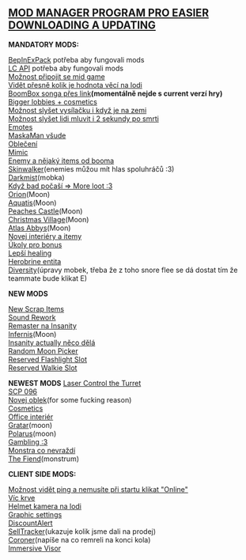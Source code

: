 ## [MOD MANAGER PROGRAM PRO EASIER DOWNLOADING A UPDATING](<https://thunderstore.io/package/ebkr/r2modman/>)

**MANDATORY MODS:**

[BepInExPack](<https://thunderstore.io/c/lethal-company/p/BepInEx/BepInExPack/>) potřeba aby fungovali mods\
[LC API](<https://thunderstore.io/c/lethal-company/p/2018/LC_API/>) potřeba aby fungovali mods\
[Možnost připojit se mid game](<https://thunderstore.io/c/lethal-company/p/anormaltwig/LateCompany/>)\
[Vidět přesně kolik je hodnota věcí na lodi](<https://thunderstore.io/c/lethal-company/p/tinyhoot/ShipLoot/>)\
[BoomBox songa přes link](<https://thunderstore.io/c/lethal-company/p/KoderTeh/Boombox_Controller/>)**(momentálně nejde s current verzí hry)**\
[Bigger lobbies + cosmetics](<https://thunderstore.io/c/lethal-company/p/notnotnotswipez/MoreCompany/>)\
[Možnost slyšet vysílačku i když je na zemi](<https://thunderstore.io/c/lethal-company/p/Suskitech/AlwaysHearActiveWalkies/>)\
[Možnost slyšet lidi mluvit i 2 sekundy po smrti](<https://thunderstore.io/c/lethal-company/p/egeadam/MoreScreams/>)\
[Emotes](<https://thunderstore.io/c/lethal-company/p/Sligili/More_Emotes/>)\
[MaskaMan všude](<https://thunderstore.io/c/lethal-company/p/HomelessGinger/MaskedEnemyOverhaul/>)\
[Oblečení](<https://thunderstore.io/c/lethal-company/p/404_Dom/Doms_Basic_Suit_Colors>)\
[Mimic](<https://thunderstore.io/c/lethal-company/p/x753/Mimics/>)\
[Enemy a nějaký items od booma](<https://thunderstore.io/c/lethal-company/p/Evaisa/LethalThings/>)\
[Skinwalker](<https://thunderstore.io/c/lethal-company/p/RugbugRedfern/Skinwalkers/>)(enemies můžou mít hlas spoluhráčů :3)\
[Darkmist](<https://thunderstore.io/c/lethal-company/p/Frack9/DarkMist/>)(mobka)\
[Když bad počaší => More loot :3](<https://thunderstore.io/c/lethal-company/p/Blorb/WeatherMultipliers/>)\
[Orion](<https://thunderstore.io/c/lethal-company/p/sfDesat/Orion/>)(Moon)\
[Aquatis](<https://thunderstore.io/c/lethal-company/p/sfDesat/Aquatis/>)(Moon)\
[Peaches Castle](<https://thunderstore.io/c/lethal-company/p/TeamBridget/Peaches_Castle/>)(Moon)\
[Christmas Village](<https://thunderstore.io/c/lethal-company/p/HolographicWings/ChristmasVillage_Legacy/>)(Moon)\
[Atlas Abbys](<https://thunderstore.io/c/lethal-company/p/Zingar/Atlas_Abyss/>)(Moon)\
[Novej interiéry a itemy](<https://thunderstore.io/c/lethal-company/p/scoopy/Scoopys_Variety_Mod/>)\
[Úkoly pro bonus](<https://thunderstore.io/c/lethal-company/p/amnsoft/EmployeeAssignments/>)\
[Lepší healing](<https://thunderstore.io/c/lethal-company/p/Hotoni/TZPReworkedHealing/>)\
[Herobrine entita](<https://thunderstore.io/c/lethal-company/p/Kittenji/Herobrine/>)\
[Diversity](<https://thunderstore.io/c/lethal-company/p/IntegrityChaos/Diversity/>)(úpravy mobek, třeba že z toho snore flee se dá dostat tím že teammate bude klikat E)

**NEW MODS**

[New Scrap Items](<https://thunderstore.io/c/lethal-company/p/Justice69/ImmersiveScraps/>)\
[Sound Rework](<https://thunderstore.io/c/lethal-company/p/KamikazeAirlines/AbyssalReloaded/>)\
[Remaster na Insanity](<https://thunderstore.io/c/lethal-company/p/BudgetAirpods/InsanityRemastered/>)\
[Infernis](<https://thunderstore.io/c/lethal-company/p/Magic_Wesley/Infernis/>)(Moon)\
[Insanity actually něco dělá](<https://thunderstore.io/c/lethal-company/p/BudgetAirpods/InsanityRemastered/>)\
[Random Moon Picker](<https://thunderstore.io/c/lethal-company/p/stormytuna/RouteRandom/>)\
[Reserved Flashlight Slot](<https://thunderstore.io/c/lethal-company/p/FlipMods/ReservedFlashlightSlot/>)\
[Reserved Walkie Slot](<https://thunderstore.io/c/lethal-company/p/FlipMods/ReservedWalkieSlot/>)


**NEWEST MODS**
[Laser Control the Turret](<https://thunderstore.io/c/lethal-company/p/Anubis/LaserControl/>)\
[SCP 096](<https://thunderstore.io/c/lethal-company/p/jaspercreations/Scopophobia/>)\
[Novej oblek](<https://thunderstore.io/c/lethal-company/p/Crab_imitation/Reptilian_Suit/>)(for some fucking reason)\
[Cosmetics](<https://thunderstore.io/c/lethal-company/p/Mhz/MoreHead/>)\
[Office interiér](<https://thunderstore.io/c/lethal-company/p/Piggy/LC_Office/>)\
[Gratar](<https://thunderstore.io/c/lethal-company/p/Magic_Wesley/Gratar/>)(moon)\
[Polarus](<https://thunderstore.io/c/lethal-company/p/Magic_Wesley/Polarus/>)(moon)\
[Gambling :3](<https://thunderstore.io/c/lethal-company/p/JunLethalCompany/GamblingMachineAtTheCompany/>)\
[Monstra co nevraždí](<https://thunderstore.io/c/lethal-company/p/x753/Peepers/>)\
[The Fiend](<https://thunderstore.io/c/lethal-company/p/Rolevote/The_Fiend/>)(monstrum)


**CLIENT SIDE MODS:**

[Možnost vidět ping a nemusíte při startu klikat "Online"](<https://thunderstore.io/c/lethal-company/p/alexanderjoe/LC_Symphony/>)\
[Víc krve](<https://thunderstore.io/c/lethal-company/p/FlipMods/MoreBlood/>)\
[Helmet kamera na lodi](<https://thunderstore.io/c/lethal-company/p/RickArg/Helmet_Cameras/>)\
[Graphic settings](<https://thunderstore.io/c/lethal-company/p/Sligili/HDLethalCompany/>)\
[DiscountAlert](<https://thunderstore.io/c/lethal-company/p/akechii/DiscountAlert/>)\
[SellTracker](<https://thunderstore.io/c/lethal-company/p/NutNutty/SellTracker/>)(ukazuje kolik jsme dali na prodej)\
[Coroner](<https://thunderstore.io/c/lethal-company/p/EliteMasterEric/Coroner/>)(napíše na co remreli na konci kola)\
[Immersive Visor](<https://thunderstore.io/c/lethal-company/p/Woecust/Immersive_Visor/>)